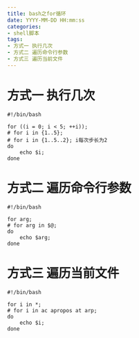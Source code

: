 ```yaml
---
title: bash之for循环
date: YYYY-MM-DD HH:mm:ss
categories: 
- shell脚本
tags:
- 方式一 执行几次
- 方式二 遍历命令行参数
- 方式三 遍历当前文件
---
```

# 方式一 执行几次

```shell
#!/bin/bash

for ((i = 0; i < 5; ++i));
# for i in {1..5};
# for i in {1..5..2}; i每次步长为2
do
    echo $i;
done
```

# 方式二 遍历命令行参数

```shell
#!/bin/bash

for arg;
# for arg in $@;
do
    echo $arg;
done
```

# 方式三 遍历当前文件

```shell
#!/bin/bash

for i in *;
# for i in ac apropos at arp; 
do
    echo $i;
done
```
